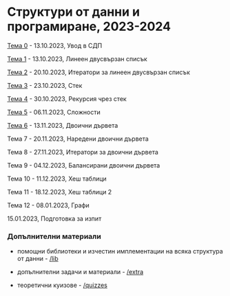 # Структури от данни и програмиране, 2023-2024


[Тема 0](00-intro/) - 13.10.2023, Увод в СДП

[Тема 1](01-doubly-linked-list/) - 13.10.2023, Линеен двусвързан списък

[Тема 2](02-doubly-linked-list-iterators/) - 20.10.2023, Итератори за линеен двусвързан списък

[Тема 3](03-stack/) - 23.10.2023, Стек

[Тема 4](04-recursion-as-stack/) - 30.10.2023, Рекурсия чрез стек

[Тема 5](05-complexity/) - 06.11.2023, Сложности

[Тема 6](06-btree/) - 13.11.2023, Двоични дървета

Тема 7 - 20.11.2023, Наредени двоични дървета

Тема 8 - 27.11.2023, Итератори за двоични дървета

Тема 9 - 04.12.2023, Балансирани двоични дървета

Тема 10 - 11.12.2023, Хеш таблици

Тема 11 - 18.12.2023, Хеш таблици 2

Тема 12 - 08.01.2023, Графи

15.01.2023, Подготовка за изпит



### Допълнителни материали

* помощни библиотеки и изчестин имплементации на всяка структура от данни - [/lib](./lib/)

* допълнителни задачи и материали - [/extra](./extra/)

* теоретични куизове - [/quizzes](./quizzes/)